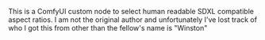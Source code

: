 This is a ComfyUI custom node to select human readable SDXL compatible aspect ratios. I am not the original author and unfortunately I've lost track of who I got this from other than the fellow's name is "Winston"
